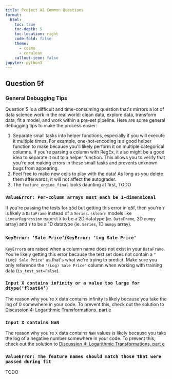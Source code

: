 ```yaml
---
title: Project A2 Common Questions
format:
  html:
    toc: true
    toc-depth: 5
    toc-location: right
    code-fold: false
    theme:
      - cosmo
      - cerulean
    callout-icon: false
jupyter: python3
---
```


## Question 5f

### General Debugging Tips
Question 5 is a difficult and time-consuming question that's mirrors a lot of data science work in the real world: clean data, explore data, transform data, fit a model, and work within a pre-set pipeline. Here are some general debugging tips to make the process easier: 

1. Separate small tasks into helper functions, especially if you will execute it multiple times. For example, one-hot-encoding is a good helper function to make because you'll likely perform it on multiple categorical columns. If you're parsing a column with RegEx, it also might be a good idea to separate it out to a helper function. This allows you to verify that you're not making errors in these small tasks and prevents unknown bugs from appearing. 
2. Feel free to make new cells to play with the data! As long as you delete them afterwards, it will not affect the autograder. 
3. The `feature_engine_final` looks daunting at first, TODO 

### `ValueError: Per-column arrays must each be 1-dimensional`
If you're passing the tests for q5d but getting this error in q5f, then you're `Y` is likely a `DataFrame` instead of a `Series`. `sklearn` models like `LinearRegression` expect `X` to be a 2D datatype (ie. `DataFrame`, 2D `numpy` array) and `Y` to be a 1D datatype (ie. `Series`, 1D `numpy` array). 

### `KeyError: ‘Sale Price’`/`KeyError: ‘Log Sale Price’`
`KeyError`s are raised when a column name does not exist in your `DataFrame`. You're likely getting this error because the test set does not contain a `"(Log) Sale Price"` as that's what we're trying to predict. Make sure you only reference the `"(Log) Sale Price"` column when working with training data (`is_test_set=False`).

### `Input X contains infinity or a value too large for dtype(‘float64’)` 
The reason why you're `X` data contains infinity is likely because you take the log of 0 somewhere in your code. To prevent this, check out the solution to [Discussion 4: Logarithmic Transformations, part e](https://drive.google.com/file/d/1Ms_sTgBIfftd0lfYge7wWubII4-vtPYD/view)

### `Input X contains NaN`
The reason why you're `X` data contains `NaN` values is likely because you take the log of a negative number somewhere in your code. To prevent this, check out the solution to [Discussion 4: Logarithmic Transformations, part e](https://drive.google.com/file/d/1Ms_sTgBIfftd0lfYge7wWubII4-vtPYD/view)

### `ValueError: The feature names should match those that were passed during fit`
TODO